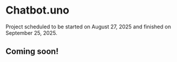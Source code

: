 # Chatbot.uno

Project scheduled to be started on August 27, 2025 and finished on September 25, 2025.

## Coming soon!